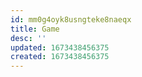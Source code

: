 ```yaml
---
id: mm0g4oyk8usngteke8naeqx
title: Game
desc: ''
updated: 1673438456375
created: 1673438456375
---
```

